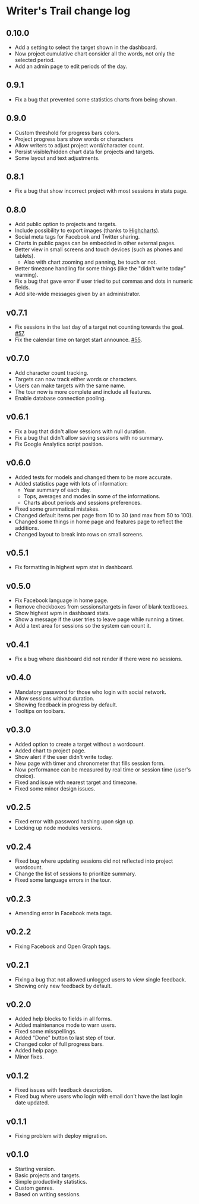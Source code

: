 # Writer's Trail change log

## 0.10.0

* Add a setting to select the target shown in the dashboard.
* Now project cumulative chart consider all the words, not only the selected period.
* Add an admin page to edit periods of the day.

## 0.9.1

* Fix a bug that prevented some statistics charts from being shown.

## 0.9.0

* Custom threshold for progress bars colors.
* Project progress bars show words or characters
* Allow writers to adjust project word/character count.
* Persist visible/hidden chart data for projects and targets.
* Some layout and text adjustments.

## 0.8.1

* Fix a bug that show incorrect project with most sessions in stats page.

## 0.8.0

* Add public option to projects and targets.
* Include possibility to export images (thanks to [Highcharts](http://www.highcharts.com)).
* Social meta tags for Facebook and Twitter sharing.
* Charts in public pages can be embedded in other external pages.
* Better view in small screens and touch devices (such as phones and tablets).
  * Also with chart zooming and panning, be touch or not.
* Better timezone handling for some things (like the "didn't write today" warning).
* Fix a bug that gave error if user tried to put commas and dots in numeric fields.
* Add site-wide messages given by an administrator.

## v0.7.1

* Fix sessions in the last day of a target not counting towards the goal.
  [#57](https://github.com/flikore/writerstrail/issues/57).
* Fix the calendar time on target start announce.
  [#55](https://github.com/flikore/writerstrail/issues/55).

## v0.7.0

* Add character count tracking.
* Targets can now track either words or characters.
* Users can make targets with the same name.
* The tour now is more complete and include all features.
* Enable database connection pooling.

## v0.6.1

* Fix a bug that didn't allow sessions with null duration.
* Fix a bug that didn't allow saving sessions with no summary.
* Fix Google Analytics script position.

## v0.6.0

* Added tests for models and changed them to be more accurate.
* Added statistics page with lots of information:
  * Year summary of each day.
  * Tops, averages and modes in some of the informations.
  * Charts about periods and sessions preferences.
* Fixed some grammatical mistakes.
* Changed default items per page from 10 to 30 (and max from 50 to 100).
* Changed some things in home page and features page to reflect the additions.
* Changed layout to break into rows on small screens.

## v0.5.1

* Fix formatting in highest wpm stat in dashboard.

## v0.5.0

* Fix Facebook language in home page.
* Remove checkboxes from sessions/targets in favor of blank textboxes.
* Show highest wpm in dashboard stats.
* Show a message if the user tries to leave page while running a timer.
* Add a text area for sessions so the system can count it.

## v0.4.1

* Fix a bug where dashboard did not render if there were no sessions.

## v0.4.0

* Mandatory password for those who login with social network.
* Allow sessions without duration.
* Showing feedback in progress by default.
* Tooltips on toolbars.

## v0.3.0

* Added option to create a target without a wordcount.
* Added chart to project page.
* Show alert if the user didn't write today.
* New page with timer and chronometer that fills session form.
* Now performance can be measured by real time or session time (user's choice).
* Fixed and issue with nearest target and timezone.
* Fixed some minor design issues.

## v0.2.5

* Fixed error with password hashing upon sign up.
* Locking up node modules versions.

## v0.2.4

* Fixed bug where updating sessions did not reflected into project wordcount.
* Change the list of sessions to prioritize summary.
* Fixed some language errors in the tour.

## v0.2.3

* Amending error in Facebook meta tags.

## v0.2.2

* Fixing Facebook and Open Graph tags.

## v0.2.1

* Fixing a bug that not allowed unlogged users to view single feedback.
* Showing only new feedback by default.

## v0.2.0

* Added help blocks to fields in all forms.
* Added maintenance mode to warn users.
* Fixed some misspellings.
* Added "Done" button to last step of tour.
* Changed color of full progress bars.
* Added help page.
* Minor fixes.

## v0.1.2

* Fixed issues with feedback description.
* Fixed bug where users who login with email don't have the last login date updated.

## v0.1.1

* Fixing problem with deploy migration.

## v0.1.0

* Starting version.
* Basic projects and targets.
* Simple productivity statistics.
* Custom genres.
* Based on writing sessions.